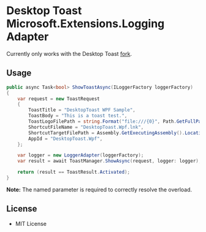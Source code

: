 # Desktop Toast Microsoft.Extensions.Logging Adapter

Currently only works with the Desktop Toast [fork](https://github.com/CHDKUtil/DesktopToast).

## Usage

```C#
public async Task<bool> ShowToastAsync(ILoggerFactory loggerFactory)
{
    var request = new ToastRequest
    {
        ToastTitle = "DesktopToast WPF Sample",
        ToastBody = "This is a toast test.",
        ToastLogoFilePath = string.Format("file:///{0}", Path.GetFullPath("toast128.png")),
        ShortcutFileName = "DesktopToast.Wpf.lnk",
        ShortcutTargetFilePath = Assembly.GetExecutingAssembly().Location,
        AppId = "DesktopToast.Wpf",
    };

    var logger = new LoggerAdapter(loggerFactory);
    var result = await ToastManager.ShowAsync(request, logger: logger);

    return (result == ToastResult.Activated);
}
```

**Note:** The named parameter is required to correctly resolve the overload.

## License

* MIT License
